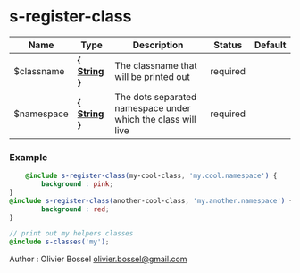 # s-register-class




Name  |  Type  |  Description  |  Status  |  Default
------------  |  ------------  |  ------------  |  ------------  |  ------------
$classname  |  **{ [String](http://www.sass-lang.com/documentation/file.SASS_REFERENCE.html#sass-script-strings) }**  |  The classname that will be printed out  |  required  |
$namespace  |  **{ [String](http://www.sass-lang.com/documentation/file.SASS_REFERENCE.html#sass-script-strings) }**  |  The dots separated namespace under which the class will live  |  required  |

### Example
```scss
	@include s-register-class(my-cool-class, 'my.cool.namespace') {
		background : pink;
}
@include s-register-class(another-cool-class, 'my.another.namespace') {
		background : red;
}

// print out my helpers classes
@include s-classes('my');
```
Author : Olivier Bossel <olivier.bossel@gmail.com>